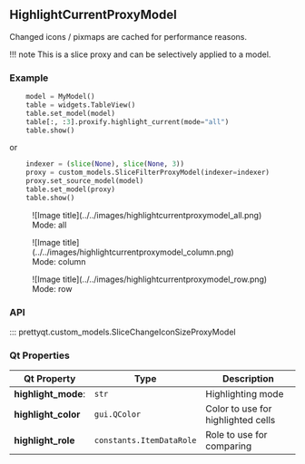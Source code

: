 ## HighlightCurrentProxyModel

Changed icons / pixmaps are cached for performance reasons.


!!! note
    This is a slice proxy and can be selectively applied to a model.

### Example

```py
    model = MyModel()
    table = widgets.TableView()
    table.set_model(model)
    table[:, :3].proxify.highlight_current(mode="all")
    table.show()
```

or

```py
    indexer = (slice(None), slice(None, 3))
    proxy = custom_models.SliceFilterProxyModel(indexer=indexer)
    proxy.set_source_model(model)
    table.set_model(proxy)
    table.show()
```

<figure markdown>
  ![Image title](../../images/highlightcurrentproxymodel_all.png)
  <figcaption>Mode: all</figcaption>
</figure>

<figure markdown>
  ![Image title](../../images/highlightcurrentproxymodel_column.png)
  <figcaption>Mode: column</figcaption>
</figure>

<figure markdown>
  ![Image title](../../images/highlightcurrentproxymodel_row.png)
  <figcaption>Mode: row</figcaption>
</figure>

### API

::: prettyqt.custom_models.SliceChangeIconSizeProxyModel

### Qt Properties

| Qt Property         | Type                     | Description                        |
| --------------------|--------------------------| -----------------------------------|
| **highlight_mode**: | `str`                    | Highlighting mode                  |
| **highlight_color** | `gui.QColor`             | Color to use for highlighted cells |
| **highlight_role**  | `constants.ItemDataRole` | Role to use for comparing          |
